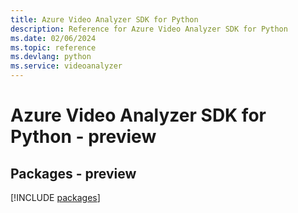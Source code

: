 ```yaml
---
title: Azure Video Analyzer SDK for Python
description: Reference for Azure Video Analyzer SDK for Python
ms.date: 02/06/2024
ms.topic: reference
ms.devlang: python
ms.service: videoanalyzer
---
```

# Azure Video Analyzer SDK for Python - preview
## Packages - preview
[!INCLUDE [packages](video-analyzer-index.md)]